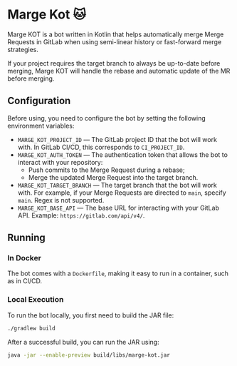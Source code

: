 # Marge Kot 🐱

Marge KOT is a bot written in Kotlin that helps automatically merge Merge Requests in GitLab when using semi-linear history or fast-forward merge strategies.

If your project requires the target branch to always be up-to-date before merging, Marge KOT will handle the rebase and automatic update of the MR before merging.

## Configuration
Before using, you need to configure the bot by setting the following environment variables:

- `MARGE_KOT_PROJECT_ID` — The GitLab project ID that the bot will work with. In GitLab CI/CD, this corresponds to `CI_PROJECT_ID`.
- `MARGE_KOT_AUTH_TOKEN` — The authentication token that allows the bot to interact with your repository:
    - Push commits to the Merge Request during a rebase;
    - Merge the updated Merge Request into the target branch.
- `MARGE_KOT_TARGET_BRANCH` — The target branch that the bot will work with. For example, if your Merge Requests are directed to `main`, specify `main`. Regex is not supported.
- `MARGE_KOT_BASE_API` — The base URL for interacting with your GitLab API. Example: `https://gitlab.com/api/v4/`.

## Running

### In Docker
The bot comes with a `Dockerfile`, making it easy to run in a container, such as in CI/CD.

### Local Execution
To run the bot locally, you first need to build the JAR file:

```sh
./gradlew build
```

After a successful build, you can run the JAR using:

```sh
java -jar --enable-preview build/libs/marge-kot.jar
```
